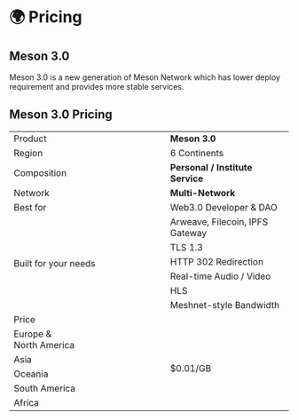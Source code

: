 # 🌍 Pricing

## Meson 3.0

Meson 3.0 is a new generation of Meson Network which has lower deploy requirement and provides more stable services.

## Meson 3.0 Pricing

<div style="text-align:center" width="100%">
<table>
    <tr>
        <td width="56%">Product</td>
        <td style="font-weight:bold">Meson 3.0</td>
    </tr>
    <tr>
        <td>Region</td>
        <td>6 Continents</td>
    </tr>
    <tr>
        <td>Composition</td>
        <td style="font-weight:bold">Personal / Institute Service</td>
    </tr>
    <tr>
        <td>Network</td>
        <td style="font-weight:bold">Multi-Network</td>
    </tr>
    <tr>
        <td>Best for</td>
        <td>Web3.0 Developer &amp; DAO</td>
    </tr>
    <tr>
        <td rowspan="6">Built for your needs</td>
        <td>Arweave, Filecoin, IPFS Gateway</td>
    </tr>
    <tr>
        <td>TLS 1.3</td>
    </tr>
    <tr>
        <td>HTTP 302 Redirection</td>
    </tr>
    <tr>
        <td>Real-time Audio / Video</td>
    </tr>
    <tr>
        <td>HLS</td>
    </tr>
    <tr>
        <td>Meshnet-style Bandwidth</td>
    </tr>
    <tr>
        <td colspan="2">Price</td>
    </tr>
    <tr>
        <td>Europe &<br>North America</td>
        <td rowspan="5">$0.01/GB</td>
    </tr>
    <tr>
        <td>Asia</td>
    </tr>
    <tr>
        <td>Oceania</td>
    </tr>
    <tr>
        <td>South America</td>
    </tr>
    <tr>
        <td>Africa</td>
    </tr>
</table>
</div>